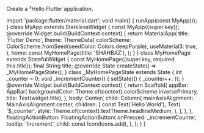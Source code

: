 Create a ³Hello Flutter´application.

import 'package:flutter/material.dart';
void main() {
runApp(const MyApp());
}
class MyApp extends StatelessWidget {
const MyApp({super.key});
@override
Widget build(BuildContext context) {
return MaterialApp(
title: 'Flutter Demo',
theme: ThemeData(
colorScheme: ColorScheme.fromSeed(seedColor: Colors.deepPurple),
useMaterial3: true,
),
home: const MyHomePage(title: 'SHAHBAZ'),
);
}
}
class MyHomePage extends StatefulWidget {
const MyHomePage({super.key, required this.title});
final String title;
@override
State<MyHomePage> createState() => _MyHomePageState();
}
class _MyHomePageState extends State<MyHomePage> {
int _counter = 0;
void _incrementCounter() {
setState(() {
_counter++;
});
}
@override
Widget build(BuildContext context) {
return Scaffold(
appBar: AppBar(
backgroundColor: Theme.of(context).colorScheme.inversePrimary,
title: Text(widget.title),
),
body: Center(
child: Column(
mainAxisAlignment: MainAxisAlignment.center,
children: <Widget>[
const Text('Hello World'),
Text(
'$_counter',
style: Theme.of(context).textTheme.headlineMedium,
),
],
),
),
floatingActionButton: FloatingActionButton(
onPressed: _incrementCounter,
tooltip: 'Increment',
child: const Icon(Icons.add),
),
);
}
}
